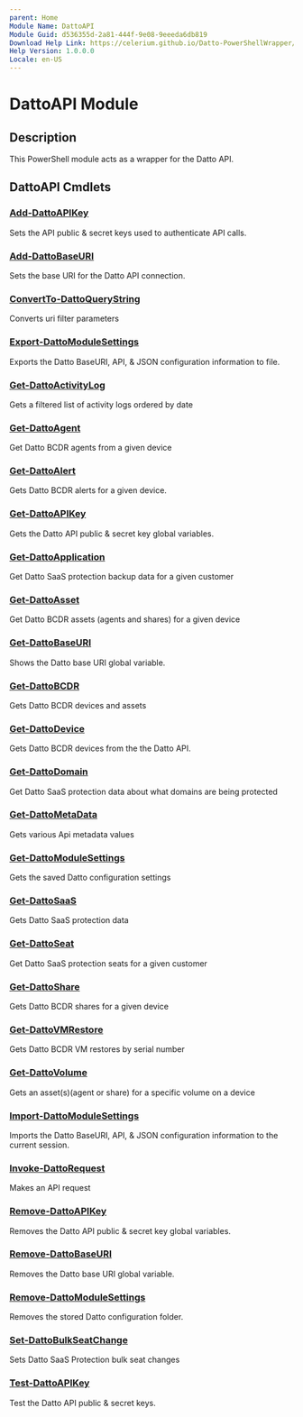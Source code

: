```yaml
---
parent: Home 
Module Name: DattoAPI
Module Guid: d536355d-2a81-444f-9e08-9eeeda6db819
Download Help Link: https://celerium.github.io/Datto-PowerShellWrapper/docs/cab
Help Version: 1.0.0.0
Locale: en-US
---
```


# DattoAPI Module
## Description
This PowerShell module acts as a wrapper for the Datto API.

## DattoAPI Cmdlets
### [Add-DattoAPIKey](site/Internal/Add-DattoAPIKey.md)
Sets the API public & secret keys used to authenticate API calls.

### [Add-DattoBaseURI](site/Internal/Add-DattoBaseURI.md)
Sets the base URI for the Datto API connection.

### [ConvertTo-DattoQueryString](site/Internal/ConvertTo-DattoQueryString.md)
Converts uri filter parameters

### [Export-DattoModuleSettings](site/Internal/Export-DattoModuleSettings.md)
Exports the Datto BaseURI, API, & JSON configuration information to file.

### [Get-DattoActivityLog](site/Reporting/Get-DattoActivityLog.md)
Gets a filtered list of activity logs ordered by date

### [Get-DattoAgent](site/BCDR/Get-DattoAgent.md)
Get Datto BCDR agents from a given device

### [Get-DattoAlert](site/BCDR/Get-DattoAlert.md)
Gets Datto BCDR alerts for a given device.

### [Get-DattoAPIKey](site/Internal/Get-DattoAPIKey.md)
Gets the Datto API public & secret key global variables.

### [Get-DattoApplication](site/SaaS/Get-DattoApplication.md)
Get Datto SaaS protection backup data for a given customer

### [Get-DattoAsset](site/BCDR/Get-DattoAsset.md)
Get Datto BCDR assets (agents and shares) for a given device

### [Get-DattoBaseURI](site/Internal/Get-DattoBaseURI.md)
Shows the Datto base URI global variable.

### [Get-DattoBCDR](site/BCDR/Get-DattoBCDR.md)
Gets Datto BCDR devices and assets

### [Get-DattoDevice](site/BCDR/Get-DattoDevice.md)
Gets Datto BCDR devices from the the Datto API.

### [Get-DattoDomain](site/SaaS/Get-DattoDomain.md)
Get Datto SaaS protection data about what domains are being protected

### [Get-DattoMetaData](site/Internal/Get-DattoMetaData.md)
Gets various Api metadata values

### [Get-DattoModuleSettings](site/Internal/Get-DattoModuleSettings.md)
Gets the saved Datto configuration settings

### [Get-DattoSaaS](site/SaaS/Get-DattoSaaS.md)
Gets Datto SaaS protection data

### [Get-DattoSeat](site/SaaS/Get-DattoSeat.md)
Get Datto SaaS protection seats for a given customer

### [Get-DattoShare](site/BCDR/Get-DattoShare.md)
Gets Datto BCDR shares for a given device

### [Get-DattoVMRestore](site/BCDR/Get-DattoVMRestore.md)
Gets Datto BCDR VM restores by serial number

### [Get-DattoVolume](site/BCDR/Get-DattoVolume.md)
Gets an asset(s)(agent or share) for a specific volume on a device

### [Import-DattoModuleSettings](site/Internal/Import-DattoModuleSettings.md)
Imports the Datto BaseURI, API, & JSON configuration information to the current session.

### [Invoke-DattoRequest](site/Internal/Invoke-DattoRequest.md)
Makes an API request

### [Remove-DattoAPIKey](site/Internal/Remove-DattoAPIKey.md)
Removes the Datto API public & secret key global variables.

### [Remove-DattoBaseURI](site/Internal/Remove-DattoBaseURI.md)
Removes the Datto base URI global variable.

### [Remove-DattoModuleSettings](site/Internal/Remove-DattoModuleSettings.md)
Removes the stored Datto configuration folder.

### [Set-DattoBulkSeatChange](site/SaaS/Set-DattoBulkSeatChange.md)
Sets Datto SaaS Protection bulk seat changes

### [Test-DattoAPIKey](site/Internal/Test-DattoAPIKey.md)
Test the Datto API public & secret keys.



